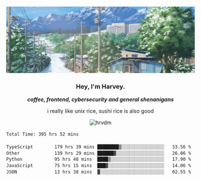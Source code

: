 ![](https://github.com/hrvdm/hrvdm/blob/main/images/winter.png?raw=true)

<div align="center">
    <h3> Hey, I'm Harvey.</h3>
    <p><i><b>coffee, frontend, cybersecurity and general shenanigans</b></i></p>
    <p>i really like unix rice, sushi rice is also good</p>
</div>

<p align="center">  <img src="https://komarev.com/ghpvc/?username=hrvdm&label=Views&color=252733&style=for-the-badge" alt="hrvdm" /> </p>

<!--START_SECTION:waka-->

```txt
Total Time: 395 hrs 52 mins

TypeScript        179 hrs 39 mins ████████▒░░░░░░░░░░░░░░░░   33.56 %
Other             139 hrs 29 mins ██████▓░░░░░░░░░░░░░░░░░░   26.06 %
Python            95 hrs 48 mins  ████▒░░░░░░░░░░░░░░░░░░░░   17.90 %
JavaScript        75 hrs 15 mins  ███▓░░░░░░░░░░░░░░░░░░░░░   14.06 %
JSON              13 hrs 38 mins  ▓░░░░░░░░░░░░░░░░░░░░░░░░   02.55 %
```

<!--END_SECTION:waka-->

